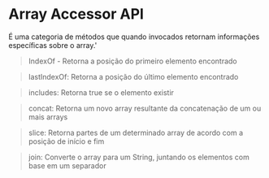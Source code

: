 # Array Accessor API

É uma categoria de métodos que quando invocados retornam informações específicas sobre o array.'

> IndexOf - Retorna a posição do primeiro elemento encontrado

> lastIndexOf: Retorna a posição do último elemento encontrado

> includes: Retorna true se o elemento existir

> concat: Retorna um novo array resultante da concatenação de um ou mais arrays

> slice: Retorna partes de um determinado array de acordo com a posição de início e fim

> join: Converte o array para um String, juntando os elementos com base em um separador
